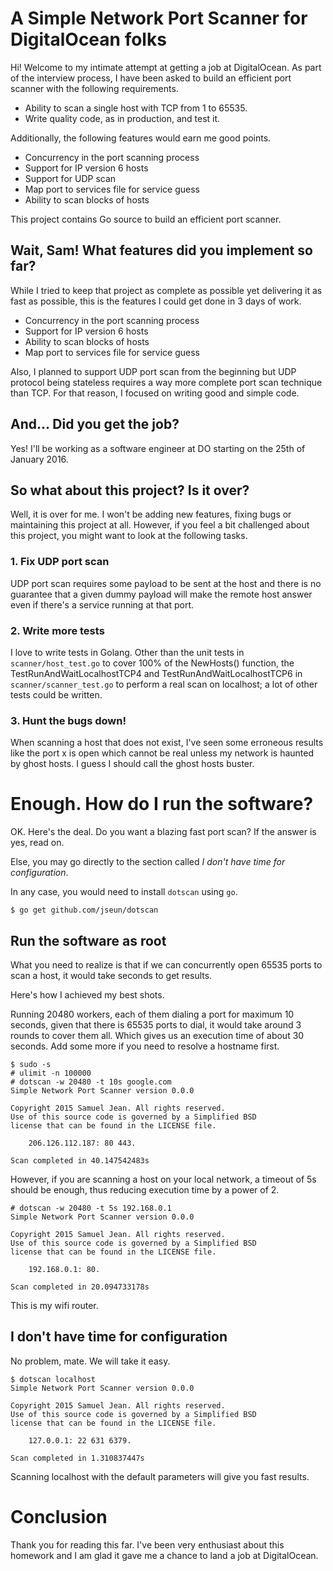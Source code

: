# A Simple Network Port Scanner for DigitalOcean folks

Hi! Welcome to my intimate attempt at getting a job at DigitalOcean.
As part of the interview process, I have been asked to build an efficient port scanner with the following requirements.

 * Ability to scan a single host with TCP from 1 to 65535.
 * Write quality code, as in production, and test it.

Additionally, the following features would earn me good points.

 * Concurrency in the port scanning process
 * Support for IP version 6 hosts
 * Support for UDP scan
 * Map port to services file for service guess
 * Ability to scan blocks of hosts

This project contains Go source to build an efficient port scanner.

## Wait, Sam! What features did you implement so far?

While I tried to keep that project as complete as possible yet delivering it as fast as possible, this is the features I could get done in 3 days of work.

 * Concurrency in the port scanning process
 * Support for IP version 6 hosts
 * Ability to scan blocks of hosts
 * Map port to services file for service guess

Also, I planned to support UDP port scan from the beginning but UDP protocol being stateless requires a way more complete port scan technique than TCP.  For that reason, I focused on writing good and simple code.

## And... Did you get the job?

Yes! I'll be working as a software engineer at DO starting on the 25th of January 2016.

## So what about this project?  Is it over?

Well, it is over for me.  I won't be adding new features, fixing bugs or maintaining this project at all.  However, if you feel a bit challenged about this project, you might want to look at the following tasks.

### 1. Fix UDP port scan

UDP port scan requires some payload to be sent at the host and there is no guarantee that a given dummy payload will make the remote host answer even if there's a service running at that port.

### 2. Write more tests

I love to write tests in Golang.  Other than the unit tests in `scanner/host_test.go` to cover 100% of the NewHosts() function, the TestRunAndWaitLocalhostTCP4 and TestRunAndWaitLocalhostTCP6 in `scanner/scanner_test.go` to perform a real scan on localhost; a lot of other tests could be written.

### 3. Hunt the bugs down!

When scanning a host that does not exist, I've seen some erroneous results like the port x is open which cannot be real unless my network is haunted by ghost hosts. I guess I should call the ghost hosts buster.

# Enough.  How do I run the software?

OK.  Here's the deal.  Do you want a blazing fast port scan?  If the answer is yes, read on.

Else, you may go directly to the section called *I don't have time for configuration*.

In any case, you would need to install `dotscan` using `go`.
```
$ go get github.com/jseun/dotscan
```

## Run the software as root

What you need to realize is that if we can concurrently open 65535 ports to scan a host, it would take seconds to get results.

Here's how I achieved my best shots.

Running 20480 workers, each of them dialing a port for maximum 10 seconds, given that there is 65535 ports to dial, it would take around 3 rounds to cover them all.  Which gives us an execution time of about 30 seconds. Add some more if you need to resolve a hostname first.

```
$ sudo -s
# ulimit -n 100000
# dotscan -w 20480 -t 10s google.com
Simple Network Port Scanner version 0.0.0

Copyright 2015 Samuel Jean. All rights reserved.
Use of this source code is governed by a Simplified BSD
license that can be found in the LICENSE file.

	206.126.112.187: 80 443.

Scan completed in 40.147542483s
```

However, if you are scanning a host on your local network, a timeout of 5s should be enough, thus reducing execution time by a power of 2.

```
# dotscan -w 20480 -t 5s 192.168.0.1
Simple Network Port Scanner version 0.0.0

Copyright 2015 Samuel Jean. All rights reserved.
Use of this source code is governed by a Simplified BSD
license that can be found in the LICENSE file.

	192.168.0.1: 80.

Scan completed in 20.094733178s
```

This is my wifi router.

## I don't have time for configuration

No problem, mate.  We will take it easy.
```
$ dotscan localhost
Simple Network Port Scanner version 0.0.0

Copyright 2015 Samuel Jean. All rights reserved.
Use of this source code is governed by a Simplified BSD
license that can be found in the LICENSE file.

	127.0.0.1: 22 631 6379.

Scan completed in 1.310837447s
```

Scanning localhost with the default parameters will give you fast results.

# Conclusion

Thank you for reading this far.  I've been very enthusiast about this homework and I am glad it gave me a chance to land a job at DigitalOcean.
